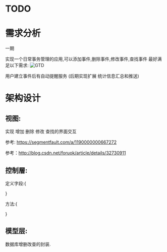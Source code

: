 # TODO
# 需求分析
一期

实现一个日常事务管理的应用,可以添加事件,删除事件,修改事件,查找事件
最好满足以下需求:
![GTD](https://raw.githubusercontent.com/GithubZhitao/TODO/master/gtd.jpg)

用户建立事件后有自动提醒服务
(后期实现扩展  统计信息汇总和推送)

# 架构设计
## 视图:
实现 增加 删除 修改 查找的界面交互

参考: https://segmentfault.com/a/1190000000667272

参考：http://blog.csdn.net/foruok/article/details/32730911

## 控制層:

定义字段:{


}

方法:{

}

## 模型层:
数据库增删改查的封装.


